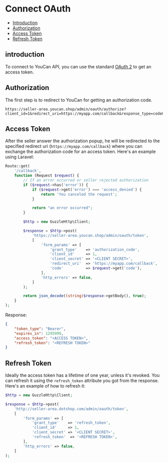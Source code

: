 # Connect OAuth

- [Introduction](#introduction)
- [Authorization](#authorization)
- [Access Token](#access-token)
- [Refresh Token](#refresh-token)

<a name="introduction"></a>
## introduction

To connect to YouCan API, you can use the standard [OAuth 2](https://oauth.net/2/) to get an access token.

<a name="authorization"></a>
## Authorization

The first step is to redirect to YouCan for getting an authorization code.

```
https://seller-area.youcan.shop/admin/oauth/authorize?client_id=1&redirect_uri=https://myapp.com/callback&response_type=code&scope=*
```
<a name="access-token"></a>
## Access Token

After the seller answer the authorization popup, he will be redirected to the specified redirect uri (`https://myapp.com/callback`) where you can exchange the authorization code for an access token. Here's an example using Laravel:

```php
Route::get(
    '/callback',
    function (Request $request) {
        // If an error occurred or seller rejected authorization
        if ($request->has('error')) {
            if ($request->get('error') === 'access_denied') {
                return 'You canceled the request';
            }

            return "an error occurred";
        }

        $http = new GuzzleHttp\Client;

        $response = $http->post(
            'https://seller-area.youcan.shop/admin/oauth/token',
            [
                'form_params' => [
                    'grant_type'    => 'authorization_code',
                    'client_id'     => 1,
                    'client_secret' => '<CLIENT SECRET>',
                    'redirect_uri'  => 'https://myapp.com/callback',
                    'code'          => $request->get('code'),
                ],
                'http_errors' => false,
            ]
        );

        return json_decode((string)$response->getBody(), true);
    }
);
```

Response:

```json
{
    "token_type": "Bearer",
    "expires_in": 1295999,
    "access_token": "<ACCESS TOKEN>",
    "refresh_token": "<REFRESH TOKEN>"
}
```

<a name="refresh-token"></a>
## Refresh Token 

Ideally the access token has a lifetime of one year, unless it's revoked. You can refresh it using the `refresh_token` attribute you got from the response. Here's an example of how to refresh it:

```php
$http = new GuzzleHttp\Client;

$response = $http->post(
    'http://seller-area.dotshop.com/admin/oauth/token',
    [
        'form_params' => [
            'grant_type'    => 'refresh_token',
            'client_id'     => 1,
            'client_secret' => '<CLIENT SECRET>',
            'refresh_token'  => '<REFRESH TOKEN>',
        ],
        'http_errors' => false,
    ]
);
```
